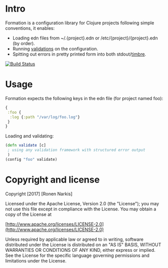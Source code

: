 # Intro
Formation is a configuration library for Clojure projects following simple conventions, it enables:

* Loading edn files from ~/.{project}.edn or /etc/{project}/{project}.edn (by order).
* Running [validations](https://github.com/narkisr/substantiation) on the configuration.
* Spitting out errors in pretty printed form into both stdout/[timbre](https://github.com/ptaoussanis/timbre).

[![Build Status](https://travis-ci.org/narkisr/formation.png)](https://travis-ci.org/narkisr/formation)

# Usage
Formation expects the following keys in the edn file (for project named foo):

```clojure
{
 :foo {
  :log {:path "/var/log/foo.log"}
 }
}
```

Loading and validating:

```clojure
(defn validate [c]
 ; using any validation framework with structured error output
 )
(config "foo" validate)
```

# Copyright and license
Copyright [2017] [Ronen Narkis]

Licensed under the Apache License, Version 2.0 (the "License");
you may not use this file except in compliance with the License.
You may obtain a copy of the License at

  [http://www.apache.org/licenses/LICENSE-2.0](http://www.apache.org/licenses/LICENSE-2.0)

Unless required by applicable law or agreed to in writing, software
distributed under the License is distributed on an "AS IS" BASIS,
WITHOUT WARRANTIES OR CONDITIONS OF ANY KIND, either express or implied.
See the License for the specific language governing permissions and
limitations under the License.
